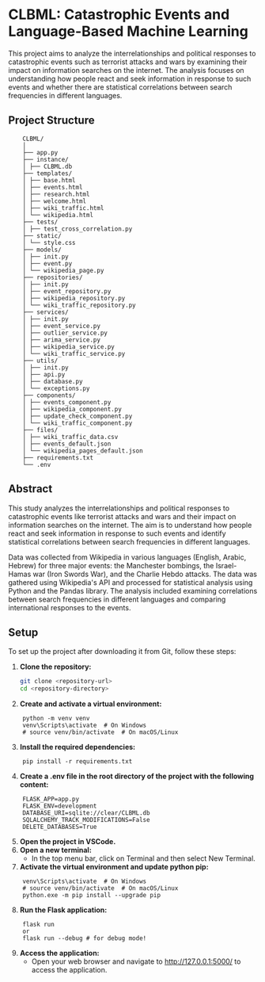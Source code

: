 # CLBML: Catastrophic Events and Language-Based Machine Learning

This project aims to analyze the interrelationships and political responses to catastrophic events such as terrorist attacks and wars by examining their impact on information searches on the internet. The analysis focuses on understanding how people react and seek information in response to such events and whether there are statistical correlations between search frequencies in different languages.

## Project Structure
```
    CLBML/
    │
    ├── app.py
    ├── instance/
    │ ├── CLBML.db
    ├── templates/
    │ ├── base.html
    │ ├── events.html
    │ ├── research.html
    │ ├── welcome.html
    │ ├── wiki_traffic.html
    │ └── wikipedia.html
    ├── tests/
    │ ├── test_cross_correlation.py
    ├── static/
    │ └── style.css
    ├── models/
    │ ├── init.py
    │ ├── event.py
    │ └── wikipedia_page.py
    ├── repositories/
    │ ├── init.py
    │ ├── event_repository.py
    │ ├── wikipedia_repository.py
    │ └── wiki_traffic_repository.py
    ├── services/
    │ ├── init.py
    │ ├── event_service.py
    │ ├── outlier_service.py
    │ ├── arima_service.py
    │ ├── wikipedia_service.py
    │ └── wiki_traffic_service.py
    ├── utils/
    │ ├── init.py
    │ ├── api.py
    │ ├── database.py
    │ └── exceptions.py
    ├── components/
    │ ├── events_component.py
    │ ├── wikipedia_component.py
    │ ├── update_check_component.py
    │ └── wiki_traffic_component.py
    ├── files/
    │ ├── wiki_traffic_data.csv
    │ ├── events_default.json
    │ └── wikipedia_pages_default.json
    ├── requirements.txt
    └── .env
```

## Abstract

This study analyzes the interrelationships and political responses to catastrophic events like terrorist attacks and wars and their impact on information searches on the internet. The aim is to understand how people react and seek information in response to such events and identify statistical correlations between search frequencies in different languages.

Data was collected from Wikipedia in various languages (English, Arabic, Hebrew) for three major events: the Manchester bombings, the Israel-Hamas war (Iron Swords War), and the Charlie Hebdo attacks. The data was gathered using Wikipedia's API and processed for statistical analysis using Python and the Pandas library. The analysis included examining correlations between search frequencies in different languages and comparing international responses to the events.

## Setup

To set up the project after downloading it from Git, follow these steps:

1. **Clone the repository:**
   ```sh
   git clone <repository-url>
   cd <repository-directory>
   ```
2. **Create and activate a virtual environment:**

```
    python -m venv venv
    venv\Scripts\activate  # On Windows
    # source venv/bin/activate  # On macOS/Linux
```
3. **Install the required dependencies:**
    
```
    pip install -r requirements.txt
```

4. **Create a .env file in the root directory of the project with the following content:**

```
    FLASK_APP=app.py
    FLASK_ENV=development
    DATABASE_URI=sqlite://clear/CLBML.db
    SQLALCHEMY_TRACK_MODIFICATIONS=False
    DELETE_DATABASES=True
```

5. **Open the project in VSCode.**
6. **Open a new terminal:**
    - In the top menu bar, click on Terminal and then select New Terminal.
7. **Activate the virtual environment and update python pip:**
```
    venv\Scripts\activate  # On Windows
    # source venv/bin/activate  # On macOS/Linux
    python.exe -m pip install --upgrade pip
```
8. **Run the Flask application:**
```
    flask run
    or
    flask run --debug # for debug mode!
```
9. **Access the application:**
    - Open your web browser and navigate to http://127.0.0.1:5000/ to access the application.

